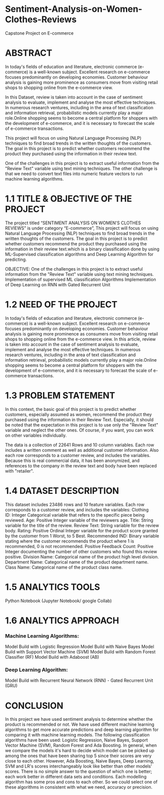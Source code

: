 # Sentiment-Analysis-on-Women-Clothes-Reviews
Capstone Project on E-commerce
# ABSTRACT
In today's fields of education and literature, electronic commerce (e-commerce) is a well-known subject. Excellent research on e-commerce focuses predominantly on developing economies. Customer behaviour analysis is gaining more prominence as consumers move from visiting retail shops to shopping online from the e-commerce view. 

In this Dataset, review is taken into account in the case of sentiment analysis to evaluate, implement and analyse the most effective techniques. In numerous research ventures, including in the area of text classification and information retrieval, probabilistic models currently play a major role.Online shopping seems to become a central platform for shoppers with the development of e-commerce, and it is necessary to forecast the scale of e-commerce transactions.

This project will focus on using Natural Language Processing (NLP) techniques to find broad trends in the written thoughts of the customers. The goal in this project is to predict whether customers recommend the product they purchased using the information in their review text.

One of the challenges in this project is to extract useful information from the "Review Text" variable using text mining techniques. The other challenge is that we need to convert text files into numeric feature vectors to run machine learning algorithms.

# 1.1 TITLE & OBJECTIVE OF THE PROJECT
The project titled “SENTIMENT ANALYSIS ON WOMEN'S CLOTHES REVIEWS” is under category “E-commerce”, This project will focus on using Natural Language Processing (NLP) techniques to find broad trends in the written thoughts of the customers. The goal in this project is to predict whether customers recommend the product they purchased using the information in their review text.which is a binary classification done by using ML-Supervised classification algorithms and Deep Learning Algorithm for predicting. 

OBJECTIVE:
One of the challenges in this project is to extract useful information from the "Review Text" variable using text mining techniques. 
Implementation of supervised ML classification Algorithms
Implementation of Deep Learning on RNN with Gated Recurrent Unit

# 1.2 NEED OF THE PROJECT
In today's fields of education and literature, electronic commerce (e-commerce) is a well-known subject. Excellent research on e-commerce focuses predominantly on developing economies. Customer behaviour analysis is gaining more prominence as consumers move from visiting retail shops to shopping online from the e-commerce view. In this article, review is taken into account in the case of sentiment analysis to evaluate, implement and analyse the most effective techniques. In numerous research ventures, including in the area of text classification and information retrieval, probabilistic models currently play a major role.Online shopping seems to become a central platform for shoppers with the development of e-commerce, and it is necessary to forecast the scale of e-commerce transactions.

# 1.3 PROBLEM STATEMENT
In this context, the basic goal of this project is to predict whether customers, especially assumed as women, recommend the product they purchased using the information in their Review Text. Especially, it should be noted that the expectation in this project is to use only the "Review Text" variable and neglect the other ones. Of course, if you want, you can work on other variables individually.

The data is a collection of 22641 Rows and 10 column variables. Each row includes a written comment as well as additional customer information. Also each row corresponds to a customer review, and includes the variables. Because this is real commercial data, it has been anonymized, and references to the company in the review text and body have been replaced with "retailer".

# 1.4 DATASET DESCRIPTION
This dataset includes 23486 rows and 10 feature variables. Each row corresponds to a customer review, and includes the variables:
Clothing ID: Integer Categorical variable that refers to the specific piece being reviewed.
Age: Positive Integer variable of the reviewers age.
Title: String variable for the title of the review.
Review Text: String variable for the review body.
Rating: Positive Ordinal Integer variable for the product score granted by the customer from 1 Worst, to 5 Best.
Recommended IND: Binary variable stating where the customer recommends the product where 1 is recommended, 0 is not recommended.
Positive Feedback Count: Positive Integer documenting the number of other customers who found this review positive.
Division Name: Categorical name of the product high level division.
Department Name: Categorical name of the product department name.
Class Name: Categorical name of the product class name.

# 1.5 ANALYTICS TOOLS
Python Notebook (Jupyter Notebook/ google Collab)

# 1.6 ANALYTICS APPROACH

### Machine Learning Algorithms:
Model Build with Logistic Regression
Model Build with Naive Bayes
Model Build with Support Vector Machine (SVM)
Model Build with Random Forest Classifier (RF)
Model Build with Adaboost (AB)

### Deep Learning Algorithm:
Model Build with Recurrent Neural Network (RNN) - Gated Recurrent Unit (GRU)

# CONCLUSION

In this project we have used sentiment analysis to determine whether the product is recommended or not. We have used different machine learning algorithms to get more accurate predictions and deep learning algorithm for comparing it with machine learning models. The following classification algorithms have been used: Logistic Regression, Naive Bayes, Support Vector Machine (SVM), Random Forest and Ada Boosting. 
In general, when we compare the models it's hard to decide which model can be picked up among the ones that have been sharing top 5 since their scores are very close to each other. However, Ada Boosting, Naive Bayes, Deep Learning, SVM and LR's scores interchangeably look like better than other models' scores. There is no simple answer to the question of which one is better; each work better in different data sets and conditions. Each modelling algorithm has some pros and cons to each other. So we could select one of these algorithms in consistent with what we need, accuracy or precision.
